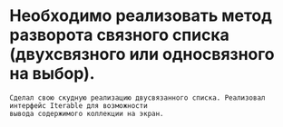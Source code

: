 # Необходимо реализовать метод разворота связного списка (двухсвязного или односвязного на выбор).

```
Сделал свою скудную реализацию двусвязанного списка. Реализовал интерфейс Iterable для возможности
вывода содержимого коллекции на экран.
```